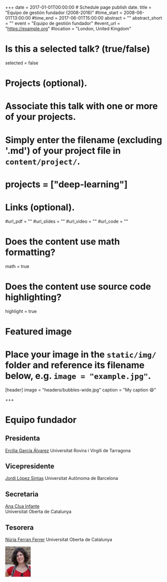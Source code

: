 +++
date = 2017-01-01T00:00:00  # Schedule page publish date.
title = "Equipo de gestión fundador (2008-2016)"
#time_start = 2008-06-01T13:00:00
#time_end = 2017-06-01T15:00:00
abstract = ""
abstract_short = ""
event = "Equipo de gestión fundador"
#event_url = "https://example.org"
#location = "London, United Kingdom"

# Is this a selected talk? (true/false)
selected = false

# Projects (optional).
#   Associate this talk with one or more of your projects.
#   Simply enter the filename (excluding '.md') of your project file in `content/project/`.
# projects = ["deep-learning"]

# Links (optional).
#url_pdf = ""
#url_slides = ""
#url_video = ""
#url_code = ""

# Does the content use math formatting?
math = true

# Does the content use source code highlighting?
highlight = true

# Featured image
# Place your image in the `static/img/` folder and reference its filename below, e.g. `image = "example.jpg"`.
[header]
image = "headers/bubbles-wide.jpg"
caption = "My caption :smile:"

+++

# Equipo fundador

## Presidenta
[Ercilia García Álvarez](mariaercilia.garcia@urv.cat)
Universitat Rovira i Virgili de Tarragona

## Vicepresidente
[Jordi López Sintas](Jordi.Lopez@uab.cat)
Universitat Autònoma de Barcelona

## Secretaria
[Ana Clua Infante](acluai@uoc.edu)  
Universitat Oberta de Catalunya

## Tesorera
[Núria Ferran Ferrer](mailto:nferranf@uoc.edu)
Universitat Oberta de Catalunya

![Núria Ferran](nferran.jpg)